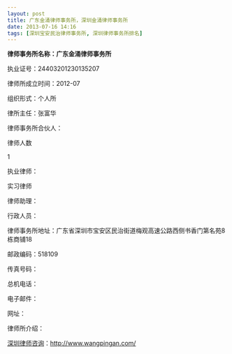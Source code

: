 ```yaml
---
layout: post
title: 广东金涌律师事务所，深圳金涌律师事务所
date: 2013-07-16 14:16
tags: [深圳宝安民治律师事务所, 深圳律师事务所排名]
---
```

<strong>律师事务所名称：广东金涌律师事务所</strong>

执业证号：24403201230135207

律师所成立时间：2012-07

组织形式：个人所

律所主任：张富华

律师事务所合伙人：

律师人数

1

执业律师：

实习律师

律师助理：

行政人员：

律师事务所地址：广东省深圳市宝安区民治街道梅观高速公路西侧书香门第名苑8栋商铺18

邮政编码：518109

传真号码：

总机电话：

电子邮件：

网址：

律师所介绍：

<a href="http://www.wangpingan.com/">深圳律师咨询</a>：<a href="http://www.wangpingan.com/">http://www.wangpingan.com/</a>

